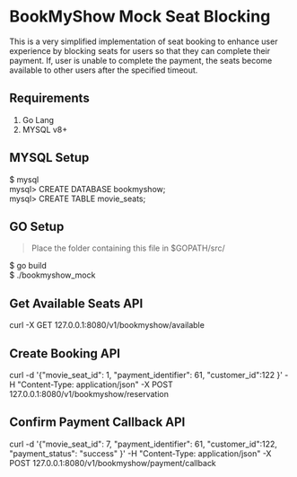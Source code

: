 # BookMyShow Mock Seat Blocking

This is a very simplified implementation of seat booking to enhance user experience by blocking seats for users so that they can complete their payment.
If, user is unable to complete the payment, the seats become available to other users after the specified timeout.

## Requirements
1) Go Lang  
2) MYSQL v8+ 

## MYSQL Setup
$ mysql  
mysql> CREATE DATABASE bookmyshow;  
mysql> CREATE TABLE movie_seats;  

## GO Setup
> Place the folder containing this file in $GOPATH/src/  
 
$ go build  
$ ./bookmyshow_mock  

## Get Available Seats API
curl -X GET 127.0.0.1:8080/v1/bookmyshow/available

## Create Booking API
curl -d '{"movie_seat_id": 1, "payment_identifier": 61, "customer_id":122 }' -H "Content-Type: application/json"  -X POST 127.0.0.1:8080/v1/bookmyshow/reservation

## Confirm Payment Callback API
curl -d '{"movie_seat_id": 7, "payment_identifier": 61, "customer_id":122, "payment_status": "success" }' -H "Content-Type: application/json"  -X POST 127.0.0.1:8080/v1/bookmyshow/payment/callback
